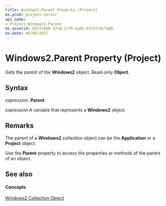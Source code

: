 ```yaml
---
title: Windows2.Parent Property (Project)
ms.prod: project-server
api_name:
- Project.Windows2.Parent
ms.assetid: 621fc860-22c8-2c79-ba85-6372f16c7ddb
ms.date: 06/08/2017
---
```



# Windows2.Parent Property (Project)

Gets the parent of the  **Windows2** object. Read-only **Object**.


## Syntax

 _expression_. **Parent**

 _expression_ A variable that represents a **Windows2** object.


## Remarks

The parent of a  **Windows2** collection object can be the **Application** or a **Project** object.

Use the  **Parent** property to access the properties or methods of the parent of an object.


## See also


#### Concepts


[Windows2 Collection Object](Project.windows2(object).md)
